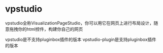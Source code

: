 # vpstudio
vpstudio全称VisualizationPageStudio，你可以用它在网页上进行布局设计，随意拖拽你的html控件，构建你自己的网页

vpstudio是不支持pluginbox插件的版本
vpstudio-plugin是支持pluginbox插件的版本
